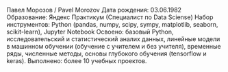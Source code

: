 Павел Морозов / Pavel Morozov
Дата рождения: 03.06.1982
Образование: Яндекс Практикум (Специалист по Data Sciense) 
Набор инструментов: Python (pandas, numpy, scipy, sympy, matplotlib, seaborn, scikit-learn), Jupyter Notebook
Освоено: базовый Python, исследовательский и статистический аналих данных, линейные модели в машинном обучении (обучение с учителем и без учителя), временные ряды, численные методы, основы глубокого обучения (tensorflow и keras).
Выполнено: более 10 учебных проектов.
